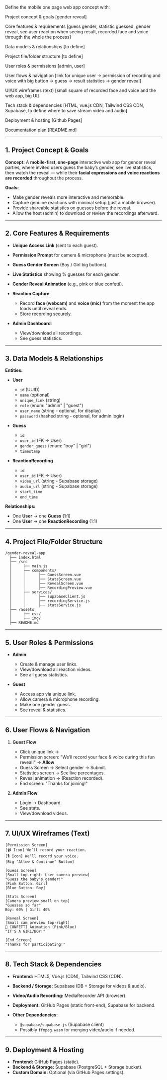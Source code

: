 Define the mobile one page web app concept with:

Project concept & goals [gender reveal]

Core features & requirements [guess gender, statistic guessed, gender reveal, see user reaction when seeing result, recorded face and voice througth the whole the process]

Data models & relationships [to define]

Project file/folder structure [to define]

User roles & permissions [admin, user]

User flows & navigation [link for unique user → permission of recording and voice with big button → guess → result statistics → gender reveal]

UI/UX wireframes (text) [small square of recorded face and voice and the web app, big UI]

Tech stack & dependencies [HTML, vue.js CDN, Tailwind CSS CDN, Supabase, to define where to save stream video and audio]

Deployment & hosting [Github Pages]

Documentation plan [README.md]

---

## **1. Project Concept & Goals**

**Concept:**
A **mobile-first, one-page** interactive web app for gender reveal parties, where invited users guess the baby’s gender, see live statistics, then watch the reveal — while their **facial expressions and voice reactions are recorded** throughout the process.

**Goals:**

* Make gender reveals more interactive and memorable.
* Capture genuine reactions with minimal setup (just a mobile browser).
* Provide shareable statistics on guesses before the reveal.
* Allow the host (admin) to download or review the recordings afterward.

---

## **2. Core Features & Requirements**

* **Unique Access Link** (sent to each guest).
* **Permission Prompt** for camera & microphone (must be accepted).
* **Guess Gender Screen** (Boy / Girl big buttons).
* **Live Statistics** showing % guesses for each gender.
* **Gender Reveal Animation** (e.g., pink or blue confetti).
* **Reaction Capture**:

  * Record **face (webcam)** and **voice (mic)** from the moment the app loads until reveal ends.
  * Store recording securely.
* **Admin Dashboard**:

  * View/download all recordings.
  * See guess statistics.

---

## **3. Data Models & Relationships**

**Entities:**

* **User**

  * `id` (UUID)
  * `name` (optional)
  * `unique_link` (string)
  * `role` (enum: "admin" | "guest")
  * `user_name` (string - optional, for display)
  * `password` (hashed string - optional, for admin login)
* **Guess**

  * `id`
  * `user_id` (FK → User)
  * `gender_guess` (enum: "boy" | "girl")
  * `timestamp`
* **ReactionRecording**

  * `id`
  * `user_id` (FK → User)
  * `video_url` (string - Supabase storage)
  * `audio_url` (string - Supabase storage)
  * `start_time`
  * `end_time`

**Relationships:**

* One **User** → one **Guess** (1:1)
* One **User** → one **ReactionRecording** (1:1)

---

## **4. Project File/Folder Structure**

```
/gender-reveal-app
  ├── index.html
  ├── /src
  │     ├── main.js
  │     ├── components/
  │     │      ├── GuessScreen.vue
  │     │      ├── StatsScreen.vue
  │     │      ├── RevealScreen.vue
  │     │      ├── RecordingPreview.vue
  │     ├── services/
  │     │      ├── supabaseClient.js
  │     │      ├── recordingService.js
  │     │      ├── statsService.js
  ├── /assets
  │     ├── css/
  │     ├── img/
  ├── README.md
```

---

## **5. User Roles & Permissions**

* **Admin**

  * Create & manage user links.
  * View/download all reaction videos.
  * See all guess statistics.
* **Guest**

  * Access app via unique link.
  * Allow camera & microphone recording.
  * Make one gender guess.
  * See reveal & statistics.

---

## **6. User Flows & Navigation**

1. **Guest Flow**

   * Click unique link →
   * Permission screen: "We’ll record your face & voice during this fun reveal!" → **Allow**
   * Guess Screen → Select gender → Submit.
   * Statistics screen → See live percentages.
   * Reveal animation → (Reaction recorded).
   * End screen: "Thanks for joining!"

2. **Admin Flow**

   * Login → Dashboard.
   * See stats.
   * View/download videos.

---

## **7. UI/UX Wireframes (Text)**

```
[Permission Screen]
[📹 Icon] We’ll record your reaction.
[🎙 Icon] We’ll record your voice.
[Big "Allow & Continue" Button]

[Guess Screen]
[Small top-right: User camera preview]
"Guess the baby's gender!"
[Pink Button: Girl]
[Blue Button: Boy]

[Stats Screen]
[Camera preview small on top]
"Guesses so far"
Boy: 60% | Girl: 40%

[Reveal Screen]
[Small cam preview top-right]
🎉 CONFETTI Animation (Pink/Blue)
"IT'S A GIRL/BOY!"

[End Screen]
"Thanks for participating!"
```

---

## **8. Tech Stack & Dependencies**

* **Frontend:** HTML5, Vue.js (CDN), Tailwind CSS (CDN).
* **Backend / Storage:** Supabase (DB + Storage for videos & audio).
* **Video/Audio Recording:** MediaRecorder API (browser).
* **Deployment:** GitHub Pages (static front-end), Supabase for backend.
* **Other Dependencies:**

  * `@supabase/supabase-js` (Supabase client)
  * Possibly `ffmpeg.wasm` for merging video/audio if needed.

---

## **9. Deployment & Hosting**

* **Frontend:** GitHub Pages (static).
* **Backend & Storage:** Supabase (PostgreSQL + Storage bucket).
* **Custom Domain:** Optional (via GitHub Pages settings).